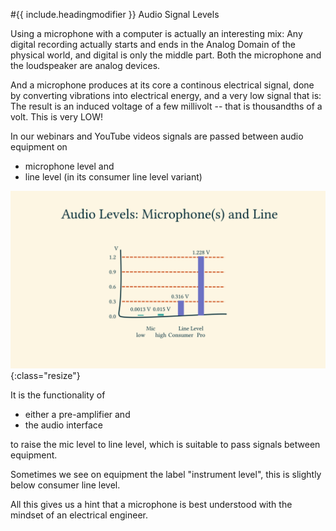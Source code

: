 #{{ include.headingmodifier }} Audio Signal Levels

Using a microphone with a computer is actually an interesting mix: Any digital recording actually starts and ends in the Analog Domain of the physical world, and digital is only the middle part. Both the microphone and the loudspeaker are analog devices.

And a microphone produces at its core a continous electrical signal, done by converting vibrations into electrical energy, and a very low signal that is: The result is an induced voltage of a few millivolt -- that is thousandths of a volt. This is very LOW!

In our webinars and YouTube videos signals are passed between audio equipment on

- microphone level and
- line level (in its consumer line level variant)

![chart of audio signal levels: microphone, line, instrument and speaker](/tec/log/audio/images/levels-miclow-michigh-line.png){:class="resize"}

It is the functionality of

- either a pre-amplifier and
- the audio interface

to raise the mic level to line level, which is suitable to pass signals between equipment.

Sometimes we see on equipment the label "instrument level", this is slightly below consumer line level.

All this gives us a hint that a microphone is best understood with the mindset of an electrical engineer.

<!-- ![chart of audio signal levels: microphone, line, instrument and speaker](/tec/log/audio/images/levels.png){:class="resize"} -->
